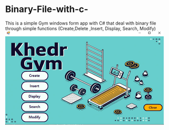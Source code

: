 # Binary-File-with-c-
This is a simple Gym windows form app with C# that deal with binary file through simple functions (Create,Delete ,Insert, Display, Search, Modify)
![image](https://github.com/Mokhedr129/Khedr-Gym/blob/master/Screenshot%202025-06-22%20040057.png)
